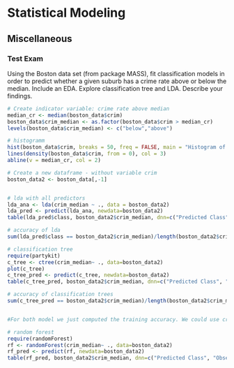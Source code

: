 # Statistical Modeling

## Miscellaneous

### Test Exam


Using the Boston data set (from package MASS), fit classification models in order to predict whether a given suburb has a crime rate above or below the median. Include an EDA. Explore classification tree and LDA. Describe your findings.


````R
# Create indicator variable: crime rate above median
median_cr <- median(boston_data$crim)
boston_data$crim_median <- as.factor(boston_data$crim > median_cr)
levels(boston_data$crim_median) <- c("below","above")

# histogramm
hist(boston_data$crim, breaks = 50, freq = FALSE, main = "Histogram of Crime Rate")
lines(density(boston_data$crim, from = 0), col = 3)
abline(v = median_cr, col = 2)

# Create a new dataframe - without variable crim
boston_data2 <- boston_data[,-1]


# lda with all predictors
lda_ana <- lda(crim_median ~ ., data = boston_data2)
lda_pred <- predict(lda_ana, newdata=boston_data2)
table(lda_pred$class, boston_data2$crim_median, dnn=c("Predicted Class", "Observed Class"))

# accuracy of lda
sum(lda_pred$class == boston_data2$crim_median)/length(boston_data2$crim_median)

# classification tree
require(partykit)
c_tree <- ctree(crim_median~ ., data=boston_data2)
plot(c_tree)
c_tree_pred <- predict(c_tree, newdata=boston_data2)
table(c_tree_pred, boston_data2$crim_median, dnn=c("Predicted Class", "Observed Class"))

# accuracy of classification trees
sum(c_tree_pred == boston_data2$crim_median)/length(boston_data2$crim_median)


#For both model we just computed the training accuracy. We could use cross-validation to verify that the models don’t overfit.

# random forest
require(randomForest)
rf <- randomForest(crim_median~ ., data=boston_data2)
rf_pred <- predict(rf, newdata=boston_data2)
table(rf_pred, boston_data2$crim_median, dnn=c("Predicted Class", "Observed Class"))



```````


